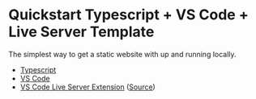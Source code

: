 # Quickstart Typescript + VS Code + Live Server Template
The simplest way to get a static website with up and running locally.
* [Typescript](https://www.typescriptlang.org/)
* [VS Code](https://code.visualstudio.com/)
* [VS Code Live Server Extension](https://ritwickdey.github.io/vscode-live-server/)  ([Source](https://github.com/ritwickdey/vscode-live-server))